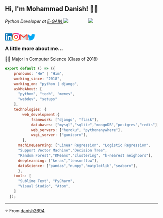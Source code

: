 <h2> Hi, I'm Mohammad Danish! 👨‍💻 </h2>
<img align='right' src="https://media.giphy.com/media/p4NLw3I4U0idi/giphy.gif" width="230">
<p><em>Python Developer at <a href="https://www.arorat.com/">E-GAIN </a><img src="https://media.giphy.com/media/p4NLw3I4U0idi/giphy.gif" width="30"></br></em></p>

<br>

  <a href="https://in.linkedin.com/in/danish2694">
    <img align="left" alt="Mohammad Danish | Linkedin" width="24px" src="https://github.com/danish2694/danish2694/blob/master/Assets/Linkedin.svg" />
  </a>
  <a href="https://www.instagram.com/conquerordanish/">
    <img align="left" alt="Mohammad Danish | Instagram" width="24px" src="https://github.com/danish2694/danish2694/blob/master/Assets/Instagram.svg" />
  </a>
  <a href="mailto:mohammad.danish2694@gmail.com">
    <img align="left" alt="Mohammad Danish | Gmail" width="26px" src="https://github.com/danish2694/danish2694/blob/master/Assets/Gmail.svg" />
  </a>
  <a href="https://twitter.com/conquerordanish">
    <img align="left" alt="Mohammad Danish | Twitter" width="26px" src="https://github.com/danish2694/danish2694/blob/master/Assets/Twitter.svg" />
  </a>
<br>


### A little more about me...  

👨‍🎓 Major in Computer Science (Class of 2018) 

```js
export default () => ({
    pronouns: "He" | "Him",
    working_since: "2018",
    working_on: "python | django",
    askMeAbout: [
      "python", "tech", "memes",
      "webdev", "setups"
    ],
    technologies: {
        web_development:{
            framework: ["django", "flask"],
            databases: ["mysql","sqlite","mongoDB","postgres","redis"],
            web_servers: ["heroku", "pythonanywhere"],
            wsgi_server: ["gunicorn"],
        },
      machineLearning: ["Linear Regression", "Logistic Regression", 
      "Support Vector Machine","Decision Tree",
      "Random Forest","KMeans","clustering", "k-nearest neighbors"],
      deeplearning: ["keras","tensorflow"],
      dataScience: ["pandas","numpy","matplotlib","seaborn"],
      },
    tools: [
      "Sublime Text", "PyCharm",
      "Visual Studio", "Atom",
    ]
  });
```

---

⭐️ From [danish2694](https://github.com/danish2694)
<!--### Hi there 👋


**danish2694/danish2694** is a ✨ _special_ ✨ repository because its `README.md` (this file) appears on your GitHub profile.

Here are some ideas to get you started:

- 🔭 I’m currently working on ...
- 🌱 I’m currently learning ...
- 👯 I’m looking to collaborate on ...
- 🤔 I’m looking for help with ...
- 💬 Ask me about ...
- 📫 How to reach me: ...
- 😄 Pronouns: ...
- ⚡ Fun fact: ...
-->
